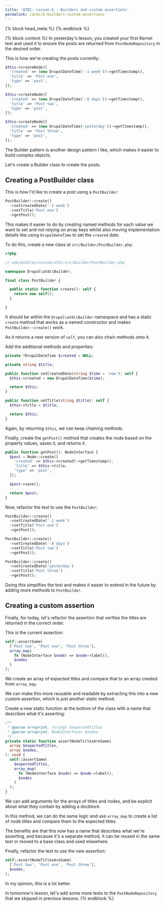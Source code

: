 ```yaml
---
title: 'ATDC: Lesson 6 - Builders and custom assertions'
permalink: /atdc/6-builders-custom-assertions
---
```


{% block head_meta %}
<meta name="robots" content="noindex">
{% endblock %}

{% block content %}
In yesterday's lesson, you created your first Kernel test and used it to ensure the posts are returned from `PostNodeRepository` in the desired order.

This is how we're creating the posts currently:

```php
$this->createNode([
  'created' => (new DrupalDateTime('-1 week'))->getTimestamp(),
  'title' => 'Post one',
  'type' => 'post',
]);

$this->createNode([
  'created' => (new DrupalDateTime('-8 days'))->getTimestamp(),
  'title' => 'Post two',
  'type' => 'post',
]);

$this->createNode([
  'created' => (new DrupalDateTime('yesterday'))->getTimestamp(),
  'title' => 'Post three',
  'type' => 'post',
]);
```

The Builder pattern is another design pattern I like, which makes it easier to build complex objects.

Let's create a Builder class to create the posts.

## Creating a PostBuilder class

This is how I'd like to create a post using a `PostBuilder`:

```php
PostBuilder::create()
  ->setCreatedDate('-1 week')
  ->setTitle('Post one')
  ->getPost();
```

This makes it easier to do by creating named methods for each value we want to set and not relying on array keys whilst also moving implementation details like using `DrupalDateTime` to set the `created` date.

To do this, create a new class at `src/Builder/PostBuilder.php`:

```php
<?php

// web/modules/custom/atdc/src/Builder/PostBuilder.php

namespace Drupal\atdc\Builder;

final class PostBuilder {

  public static function create(): self {
    return new self();
  }

}
```

It should be within the `Drupal\atdc\Builder` namespace and has a static `create` method that works as a named constructor and makes `PostBuilder::create()` work.

As it returns a new version of `self`, you can also chain methods onto it.

Add the additional methods and properties:

```php
private ?DrupalDateTime $created = NULL;

private string $title;

public function setCreatedDate(string $time = 'now'): self {
  $this->created = new DrupalDateTime($time);

  return $this;
}

public function setTitle(string $title): self {
  $this->title = $title;

  return $this;
}
```

Again, by returning `$this`, we can keep chaining methods.

Finally, create the `getPost()` method that creates the node based on the property values, saves it, and returns it.

```php
public function getPost(): NodeInterface {
  $post = Node::create([
    'created' => $this->created?->getTimestamp(),
    'title' => $this->title,
    'type' => 'post',
  ]);

  $post->save();

  return $post;
}
```

Now, refactor the test to use the `PostBuilder`:

```php
PostBuilder::create()
  ->setCreatedDate('-1 week')
  ->setTitle('Post one')
  ->getPost();

PostBuilder::create()
  ->setCreatedDate('-8 days')
  ->setTitle('Post two')
  ->getPost();

PostBuilder::create()
  ->setCreatedDate('yesterday')
  ->setTitle('Post three')
  ->getPost();
```

Doing this simplifies the test and makes it easier to extend in the future by adding more methods to `PostBuilder`.

## Creating a custom assertion

Finally, for today, let's refactor the assertion that verifies the titles are returned in the correct order.

This is the current assertion:

```php
self::assertSame(
  ['Post two', 'Post one', 'Post three'],
  array_map(
    fn (NodeInterface $node) => $node->label(),
    $nodes
  )
);
```

We create an array of expected titles and compare that to an array created from `array_map`.

We can make this more reusable and readable by extracting this into a new custom assertion, which is just another static method.

Create a new static function at the bottom of the class with a name that describes what it's asserting:

```php
/**
 * @param array<int, string> $expectedTitles
 * @param array<int, NodeInterface> $nodes
 */
private static function assertNodeTitlesAreSame(
  array $expectedTitles,
  array $nodes,
): void {
  self::assertSame(
    $expectedTitles,
    array_map(
      fn (NodeInterface $node) => $node->label(),
      $nodes
    )
  );
}
```

We can add arguments for the arrays of titles and nodes, and be explicit about what they contain by adding a docblock.

In this method, we can do the same logic and use `array_map` to create a list of node titles and compare them to the expected titles.

The benefits are that this now has a name that describes what we're asserting, and because it's a separate method, it can be reused in the same test or moved to a base class and used elsewhere.

Finally, refactor the test to use the new assertion:

```php
self::assertNodeTitlesAreSame(
  ['Post two', 'Post one', 'Post three'],
  $nodes,
);
```

In my opinion, this is a lot better.

In tomorrow's lesson, let's add some more tests to the `PostNodeRepository` that we skipped in previous lessons.
{% endblock %}
